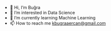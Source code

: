 - 👋 Hi, I’m Buğra
- 👀 I’m interested in Data Science
- 🌱 I’m currently learning Machine Learning
- 📫 How to reach me kbugraaercan@gmail.com

<!---
bugraercan/bugraercan is a ✨ special ✨ repository because its `README.md` (this file) appears on your GitHub profile.
You can click the Preview link to take a look at your changes.
--->
